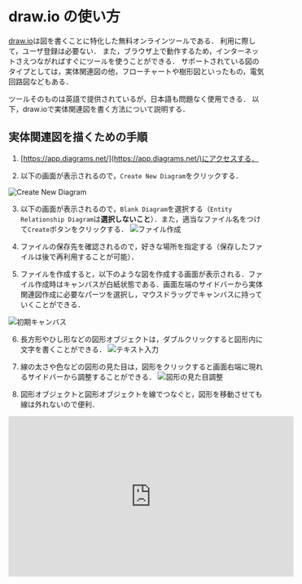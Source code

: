 # draw.io の使い方

[draw.io](https://app.diagrams.net/)は図を書くことに特化した無料オンラインツールである．
利用に際して，ユーザ登録は必要ない．
また，ブラウザ上で動作するため，インターネットさえつながればすぐにツールを使うことができる．
サポートされている図のタイプとしては，実体関連図の他，フローチャートや樹形図といったもの，電気回路図などもある．

ツールそのものは英語で提供されているが，日本語も問題なく使用できる．
以下，draw.ioで実体関連図を書く方法について説明する．

## 実体関連図を描くための手順
1. [https://app.diagrams.net/](https://app.diagrams.net/)にアクセスする．

2. 以下の画面が表示されるので，`Create New Diagram`をクリックする．

![Create New Diagram](fig/drawio-1.png "Create New Diagram")

3. 以下の画面が表示されるので，`Blank Diagram`を選択する（`Entity Relationship Diagram`は**選択しないこと**）．また，適当なファイル名をつけて`Create`ボタンをクリックする．
![ファイル作成](fig/drawio-2.png "ファイル作成")

4. ファイルの保存先を確認されるので，好きな場所を指定する（保存したファイルは後で再利用することが可能）．

5. ファイルを作成すると，以下のような図を作成する画面が表示される．ファイル作成時はキャンバスが白紙状態である．画面左端のサイドバーから実体関連図作成に必要なパーツを選択し，マウスドラッグでキャンバスに持っていくことができる．

![初期キャンバス](fig/drawio-3.png "初期キャンバス")

6. 長方形やひし形などの図形オブジェクトは，ダブルクリックすると図形内に文字を書くことができる．
![テキスト入力](fig/drawio-4.png "テキスト入力")

7. 線の太さや色などの図形の見た目は，図形をクリックすると画面右端に現れるサイドバーから調整することができる．
![図形の見た目調整](fig/drawio-5.png "図形の見た目調整")

8. 図形オブジェクトと図形オブジェクトを線でつなぐと，図形を移動させても線は外れないので便利．
<div style="text-align:center;" >
<iframe width="560" height="315" src="https://www.youtube.com/embed/m0lF8YtvQ1w?si=FjaDopnrymH5mtqH" title="YouTube video player" frameborder="0" allow="accelerometer; autoplay; clipboard-write; encrypted-media; gyroscope; picture-in-picture; web-share" referrerpolicy="strict-origin-when-cross-origin" allowfullscreen></iframe>
</div>
